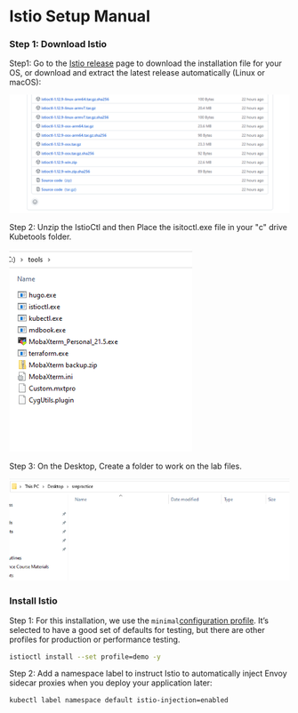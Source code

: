 # Istio Setup Manual

### Step 1: Download Istio <a href="#download" id="download"></a>

Step1: Go to the [Istio release](https://github.com/istio/istio/releases/tag/1.13.3) page to download the installation file for your OS, or download and extract the latest release automatically (Linux or macOS):

![](<../.gitbook/assets/image (5).png>)

Step 2: Unzip the IstioCtl and then Place the isitoctl.exe file in your "c" drive Kubetools folder.

![](<../.gitbook/assets/image (4).png>)

Step 3: On the Desktop, Create a folder to work on the lab files.

![](<../.gitbook/assets/image (2).png>)

### Install Istio <a href="#install" id="install"></a>

Step 1: For this installation, we use the `minimal`[configuration profile](https://istio.io/latest/docs/setup/additional-setup/config-profiles/). It’s selected to have a good set of defaults for testing, but there are other profiles for production or performance testing.

```bash
istioctl install --set profile=demo -y
```

Step 2: Add a namespace label to instruct Istio to automatically inject Envoy sidecar proxies when you deploy your application later:

```bash
kubectl label namespace default istio-injection=enabled
```
